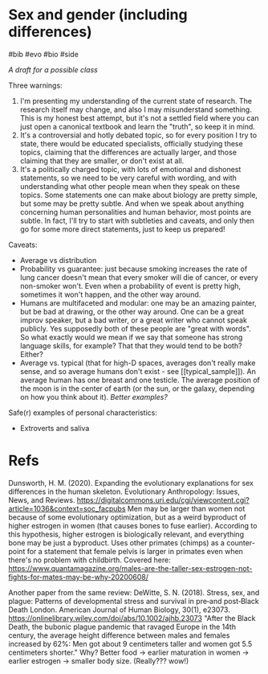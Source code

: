 # Sex and gender (including differences)

#bib #evo #bio #side

_A draft for a possible class_

Three warnings:
1) I'm presenting my understanding of the current state of research. The research itself may change, and also I may misunderstand something. This is my honest best attempt, but it's not a settled field where you can just open a canonical textbook and learn the "truth", so keep it in mind.
2) It's a controversial and hotly debated topic, so for every position I try to state, there would be educated specialists, officially studying these topics, claiming that the differences are actually larger, and those claiming that they are smaller, or don't exist at all.
3) It's a politically charged topic, with lots of emotional and dishonest statements, so we need to be very careful with wording, and with understanding what other people mean when they speak on these topics. Some statements one can make about biology are pretty simple, but some may be pretty subtle. And when we speak about anything concerning human personalities and human behavior, most points are subtle. In fact, I'll try to start with subtleties and caveats, and only then go for some more direct statements, just to keep us prepared!

Caveats:
* Average vs distribution
* Probability vs guarantee: just because smoking increases the rate of lung cancer doesn't mean that every smoker will die of cancer, or every non-smoker won't. Even when a probability of event is pretty high, sometimes it won't happen, and the other way around.
* Humans are multifaceted and modular: one may be an amazing painter, but be bad at drawing, or the other way around. One can be a great improv speaker, but a bad writer, or a great writer who cannot speak publicly. Yes supposedly both of these people are "great with words". So what exactly would we mean if we say that someone has strong language skills, for example? That that they would tend to be both? Either?
* Average vs. typical (that for high-D spaces, averages don't really make sense, and so average humans don't exist - see [[typical_sample]]). An average human has one breast and one testicle. The average position of the moon is in the center of earth (or the sun, or the galaxy, depending on how you think about it). _Better examples?_

Safe(r) examples of personal characteristics:
* Extroverts and saliva

# Refs

Dunsworth, H. M. (2020). Expanding the evolutionary explanations for sex differences in the human skeleton. Evolutionary Anthropology: Issues, News, and Reviews.
https://digitalcommons.uri.edu/cgi/viewcontent.cgi?article=1036&context=soc_facpubs
Men may be larger than women not because of some evolutionary optimization, but as a weird byproduct of higher estrogen in women (that causes bones to fuse earlier). According to this hypothesis, higher estrogen is biologically relevant, and everything bone may be just a byproduct.
Uses other primates (chimps) as a counter-point for a statement that female pelvis is larger in primates even when there's no problem with childbirth.
Covered here:
https://www.quantamagazine.org/males-are-the-taller-sex-estrogen-not-fights-for-mates-may-be-why-20200608/

Another paper from the same review:
DeWitte, S. N. (2018). Stress, sex, and plague: Patterns of developmental stress and survival in pre‐and post‐Black Death London. American Journal of Human Biology, 30(1), e23073.
https://onlinelibrary.wiley.com/doi/abs/10.1002/ajhb.23073
"After the Black Death, the bubonic plague pandemic that ravaged Europe in the 14th century, the average height difference between males and females increased by 62%: Men got about 9 centimeters taller and women got 5.5 centimeters shorter." Why? Better food → earlier maturation in women → earlier estrogen → smaller body size. (Really??? wow!)